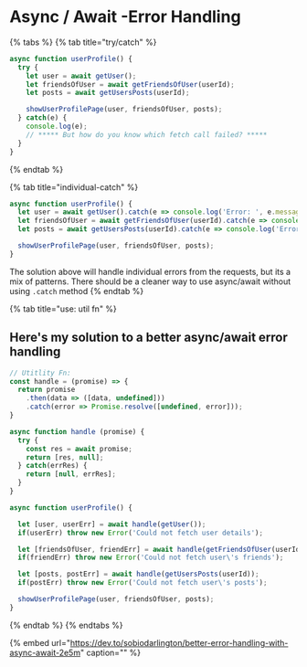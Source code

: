 # Async / Await -Error Handling

{% tabs %}
{% tab title="try/catch" %}
```javascript
async function userProfile() {
  try {
    let user = await getUser();
    let friendsOfUser = await getFriendsOfUser(userId);
    let posts = await getUsersPosts(userId);

    showUserProfilePage(user, friendsOfUser, posts);
  } catch(e) {
    console.log(e);
    // ***** But how do you know which fetch call failed? *****
  }
}
```
{% endtab %}

{% tab title="individual-catch" %}
```javascript
async function userProfile() {
  let user = await getUser().catch(e => console.log('Error: ', e.message));
  let friendsOfUser = await getFriendsOfUser(userId).catch(e => console.log('Error: ', e.message));
  let posts = await getUsersPosts(userId).catch(e => console.log('Error: ', e.message));

  showUserProfilePage(user, friendsOfUser, posts);
}
```

The solution above will handle individual errors from the requests, but its a mix of patterns. There should be a cleaner way to use async/await without using `.catch` method
{% endtab %}

{% tab title="use: util fn" %}
## Here's my solution to a better async/await error handling

```javascript
// Utitlity Fn:
const handle = (promise) => {
  return promise
    .then(data => ([data, undefined]))
    .catch(error => Promise.resolve([undefined, error]));
}

async function handle (promise) {
  try {
    const res = await promise;
    return [res, null];
  } catch(errRes) {
    return [null, errRes];
  }
}

async function userProfile() {

  let [user, userErr] = await handle(getUser());
  if(userErr) throw new Error('Could not fetch user details');

  let [friendsOfUser, friendErr] = await handle(getFriendsOfUser(userId));
  if(friendErr) throw new Error('Could not fetch user\'s friends');

  let [posts, postErr] = await handle(getUsersPosts(userId));
  if(postErr) throw new Error('Could not fetch user\'s posts');

  showUserProfilePage(user, friendsOfUser, posts);
}
```
{% endtab %}
{% endtabs %}

{% embed url="https://dev.to/sobiodarlington/better-error-handling-with-async-await-2e5m" caption="" %}



